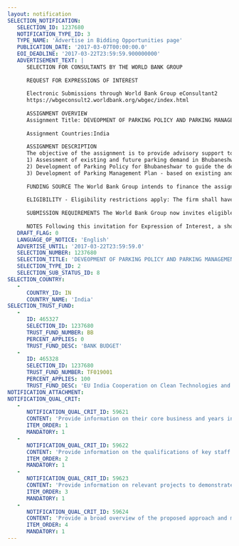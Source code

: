 ```yaml
---
layout: notification
SELECTION_NOTIFICATION: 
   SELECTION_ID: 1237680
   NOTIFICATION_TYPE_ID: 3
   TYPE_NAME: 'Advertise in Bidding Opportunities page'
   PUBLICATION_DATE: '2017-03-07T00:00:00.0'
   EOI_DEADLINE: '2017-03-22T23:59:59.900000000'
   ADVERTISEMENT_TEXT: |
      SELECTION FOR CONSULTANTS BY THE WORLD BANK GROUP
      
      REQUEST FOR EXPRESSIONS OF INTEREST
      
      Electronic Submissions through World Bank Group eConsultant2
      https://wbgeconsult2.worldbank.org/wbgec/index.html
      
      ASSIGNMENT OVERVIEW
      Assignment Title: DEVEOPMENT OF PARKING POLICY AND PARKING MANAGEMENT PLAN FOR BHUBANESWAR 
      
      Assignment Countries:India
      
      ASSIGNMENT DESCRIPTION
      The objective of the assignment is to provide advisory support to improve mobility conditions by developing a city level parking policy and management plan in Bhubaneswar. Bhubaneswar, ranked as the number 1 city in the Government of India Smart Cities Challenge, in its Smart City Proposal has identified mobility as big challenge for city's future development. However, growth of city and its vehicular population has resulted in an increase in parking demand. Lack of parking facilities is emerging as a crucial issue in the city leading to congestion and safety issues as well. The city recognizes the need to cater to the increasing demand in parking in a balanced and sustainable manner. Hence, Bhubaneshwar Development authority (BDA) wants to develop a two pronged approach to address parking issues - a) develop a city level Parking Policy; and b) develop a Parking Management Plan. Key tasks involved would be as follows 
      1) Assessment of existing and future parking demand in Bhubaneshwar based on parking surveys, data collection, analysis and future demand assessment. 
      2) Development of Parking Policy for Bhubaneshwar to guide the development of planned parking facilities such that they are in line with the citys Smart City goals, urban transit objectives and are integrated with the citys development plans. 
      3) Development of Parking Management Plan - based on existing and future parking demand, identify existing parking issues, develop a phased plan to manage existing and future parking demand and supply (on-street and off-street), keeping in mind development of mass transit facilities, smart technologies, land use integration etc., determine an optimal pricing policy, develop a parking regulation and enforcement framework to effectively manage parking in future. 
      
      FUNDING SOURCE The World Bank Group intends to finance the assignment / services described below under the following: - EU India Cooperation on Clean Technologies and Energy Efficiencies for Eco-Cities Trust Fund. 
      
      ELIGIBILITY - Eligibility restrictions apply: The firm shall have the breadth and depth of expertise in the field of advisory for urban transport planning, parking assessment and planning. The applicant should propose key resources with relevant and requisite experience. The focus shall be on the quality of the team proposed for the assignment and the approach and methodology being proposed for executing the assignment. 
      
      SUBMISSION REQUIREMENTS The World Bank Group now invites eligible firms to indicate their interest in providing the services. Interested firms must provide information indicating that they are qualified to perform the services (brochures, description of similar assignments, experience in similar conditions, availability of appropriate skills among staff, etc. for firms; CV and cover letter for individuals). Please note that the total size of all attachments should be less than 5MB. Consultants may associate to enhance their qualifications. Interested firms are hereby invited to submit expressions of interest. Expressions of Interest should be submitted, in English, electronically through World Bank Group eConsultant2 (https://wbgeconsult2.worldbank.org/wbgec/index.html) 
      
      NOTES Following this invitation for Expression of Interest, a shortlist of qualified firms will be formally invited to submit proposals. Shortlisting and selection will be subject to the availability of funding. Only those firms which have been shortlisted will receive notification. No debrief will be provided to firms which have not been shortlisted.
   DRAFT_FLAG: 0
   LANGUAGE_OF_NOTICE: 'English'
   ADVERTISE_UNTIL: '2017-03-22T23:59:59.0'
   SELECTION_NUMBER: 1237680
   SELECTION_TITLE: 'DEVEOPMENT OF PARKING POLICY AND PARKING MANAGEMENT PLAN FOR BHUBANESWAR'
   SELECTION_TYPE_ID: 2
   SELECTION_SUB_STATUS_ID: 8
SELECTION_COUNTRY: 
   - 
      COUNTRY_ID: IN
      COUNTRY_NAME: 'India'
SELECTION_TRUST_FUND: 
   - 
      ID: 465327
      SELECTION_ID: 1237680
      TRUST_FUND_NUMBER: BB
      PERCENT_APPLIES: 0
      TRUST_FUND_DESC: 'BANK BUDGET'
   - 
      ID: 465328
      SELECTION_ID: 1237680
      TRUST_FUND_NUMBER: TF019001
      PERCENT_APPLIES: 100
      TRUST_FUND_DESC: 'EU India Cooperation on Clean Technologies and Energy Effeciencies for Eco-Cities Trust Fund'
NOTIFICATION_ATTACHMENT: 
NOTIFICATION_QUAL_CRIT: 
   - 
      NOTIFICATION_QUAL_CRIT_ID: 59621
      CONTENT: 'Provide information on their core business and years in business.'
      ITEM_ORDER: 1
      MANDATORY: 1
   - 
      NOTIFICATION_QUAL_CRIT_ID: 59622
      CONTENT: 'Provide information on the qualifications of key staff being proposed for executing assignment'
      ITEM_ORDER: 2
      MANDATORY: 1
   - 
      NOTIFICATION_QUAL_CRIT_ID: 59623
      CONTENT: 'Provide information on relevant projects to demonstrate that they are qualified in the field of the assignment.'
      ITEM_ORDER: 3
      MANDATORY: 1
   - 
      NOTIFICATION_QUAL_CRIT_ID: 59624
      CONTENT: 'Provide a broad overview of the proposed approach and methodology for executing the project'
      ITEM_ORDER: 4
      MANDATORY: 1
---
```

